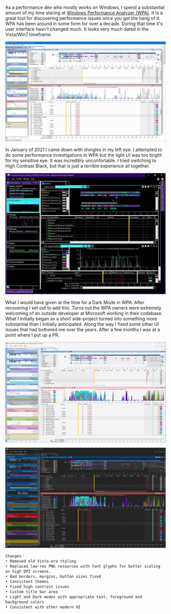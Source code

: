As a performance dev who mostly works on Windows, I spend a substantial amount of my time staring at [Windows Performance Analyzer (WPA)](https://docs.microsoft.com/en-us/windows-hardware/test/wpt/windows-performance-analyzer).  It is a great tool for discovering performance issues once you get the hang of it. WPA has been around in some form for over a decade.  During that time it's user interface hasn't changed much.  It looks very much dated in the Vista/Win7 timeframe.

![WPA Current UI](/assets/images/WPA_Old.jpg)

In January of 2021 I came down with shingles in my left eye.  I attempted to do some performance investigations in WPA but the light UI was too bright for my sensitive eye.  It was incredibly unconfortable.  I tried switching to High Contrast Black, but that is just a terrible experience all together.

![WPA Current High Contrast Black](/assets/images/WPA_HighContrastBlack.jpg)

What I would have given at the time for a Dark Mode in WPA.  After recovering I set out to add this.  Turns out the WPA owners were extremely welcoming of an outside developer at Microsoft working in their codebase.  What I initially began as a short side-project turned into something more substantial than I initially anticipated.  Along the way I fixed some other UI issues that had bothered me over the years.  After a few months I was at a point where I put up a PR.

![WPA Light Mode](/assets/images/WPA_LightMode.jpg)

![WPA Dark Mode](/assets/images/WPA_DarkMode.jpg)

	Changes
	• Removed old Vista-era styling
	• Replaced low-res PNG resources with font glyphs for better scaling on high DPI screens.
	• Bad borders, margins, button sizes fixed
	• Consistent themes
	• Fixed high contrast issues
	• Custom title bar area
	• Light and Dark modes with appropriate text, foreground and background colors
	• Consistent with other modern UI
